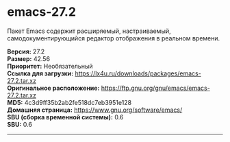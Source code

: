 # emacs-27.2

Пакет Emacs содержит расширяемый, настраиваемый, самодокументирующийся редактор отображения в реальном времени.

**Версия:** 27.2
<br />
**Размер:** 42.56
<br />
**Приоритет:** Необязательный
<br />
**Ссылка для загрузки:** https://lx4u.ru/downloads/packages/emacs-27.2.tar.xz
<br />
**Оригинальное расположение:** https://ftp.gnu.org/gnu/emacs/emacs-27.2.tar.xz
<br />
**MD5:** 4c3d9ff35b2ab2fe518dc7eb3951e128
<br />
**Домашняя страница:** https://www.gnu.org/software/emacs/
        <br />
**SBU (сборка временной системы):** 0.6
<br />
**SBU:** 0.6

***
            